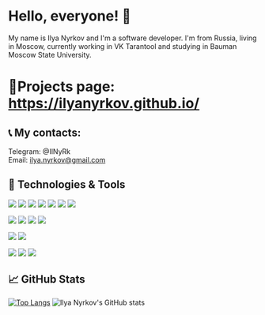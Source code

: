 <!-- Introduction -->

# **Hello, everyone!** 👋
My name is Ilya Nyrkov and I'm a software developer. I'm from Russia, living in Moscow, currently working in VK Tarantool
and studying in Bauman Moscow State University. <br />
# **💼Projects page:** https://ilyanyrkov.github.io/
## 📞 **My contacts:** <br />
Telegram: @IlNyRk <br />
Email: ilya.nyrkov@gmail.com <br />
## 🔧 **Technologies & Tools**
<!-- Technology shields -->
<!-- Programming languages -->
![](https://img.shields.io/badge/Code-Golang-informational?style=flat&logo=go&logoColor=white&color=2bbc8a)
![](https://img.shields.io/badge/Code-Python-informational?style=flat&logo=python&logoColor=white&color=2bbc8a)
![](https://img.shields.io/badge/Code-C++-informational?style=flat&logo=cplusplus&logoColor=white&color=2bbc8a)
![](https://img.shields.io/badge/Code-C-informational?style=flat&logo=c&logoColor=white&color=2bbc8a)
![](https://img.shields.io/badge/Code-C%23-informational?style=flat&logo=csharp&logoColor=white&color=2bbc8a) 
![](https://img.shields.io/badge/Code-Rust-informational?style=flat&logo=rust&logoColor=white&color=2bbc8a)
![](https://img.shields.io/badge/Code-Erlang-informational?style=flat&logo=erlang&logoColor=white&color=2bbc8a)
<!-- Tools -->
![](https://img.shields.io/badge/Tools-Make-informational?style=flat&logo=cmake&logoColor=white&color=2bbc8a)
![](https://img.shields.io/badge/Shell-Bash-informational?style=flat&logo=gnubash&logoColor=white&color=2bbc8a)
![](https://img.shields.io/badge/Tools-Kubernetes-informational?style=flat&logo=kubernetes&logoColor=white&color=2bbc8a)
![](https://img.shields.io/badge/Tools-Docker-informational?style=flat&logo=docker&logoColor=white&color=2bbc8a)
<!-- Operating systems -->
![](https://img.shields.io/badge/OS-Linux-informational?style=flat&logo=linux&logoColor=white&color=2bbc8a)
![](https://img.shields.io/badge/OS-Ubuntu-informational?style=flat&logo=ubuntu&logoColor=white&color=2bbc8a)
<!-- Editor -->
![](https://img.shields.io/badge/Editor-Goland-informational?style=flat&logo=goland&logoColor=white&color=2bbc8a)
![](https://img.shields.io/badge/Editor-Pycharm-informational?style=flat&logo=pycharm&logoColor=white&color=2bbc8a)
![](https://img.shields.io/badge/Editor-Visual_Studio_Code-informational?style=flat&logo=visualstudiocode&logoColor=white&color=2bbc8a)


## 📈 **GitHub Stats**
<!-- Language stat -->
[![Top Langs](https://github-readme-stats.vercel.app/api/top-langs/?username=IlyaNyrkov&layout=demo&hide=CMake,Dockerfile&langs_count=5&theme=dark)](https://github.com/anuraghazra/github-readme-stats)
![Ilya Nyrkov's GitHub stats](https://github-readme-stats.vercel.app/api?username=IlyaNyrkov&show_icons=true&theme=dark)
